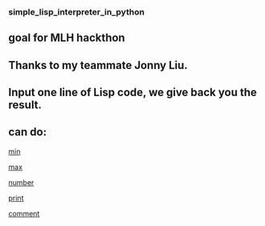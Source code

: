 ### simple_lisp_interpreter_in_python

## goal for MLH hackthon

## Thanks to my teammate Jonny Liu.

## Input one line of Lisp code, we give back you the result.

## can do:

[min]()

[max]()

[number]()

[print]()

[comment]()
